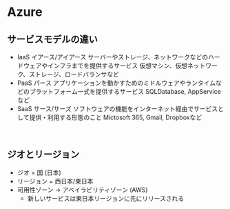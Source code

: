 # Azure
## サービスモデルの違い
- IaaS イアース/アイアース
  サーバーやストレージ、ネットワークなどのハードウェアやインフラまでを提供するサービス
  仮想マシン、仮想ネットワーク、ストレージ、ロードバランサなど
- PaaS パース
  アプリケーションを動かすためのミドルウェアやランタイムなどのプラットフォーム一式を提供するサービス
  SQLDatabase, AppServiceなど
- SaaS サース/サーズ
  ソフトウェアの機能をインターネット経由でサービスとして提供・利用する形態のこと
  Mictosoft 365, Gmail, Dropboxなど
<br>

## ジオとリージョン
- ジオ = 国 (日本)
- リージョン = 西日本/東日本
- 可用性ゾーン -> アベイラビリティゾーン (AWS)
  - 新しいサービスは東日本リージョンに先にリリースされる
<br>

